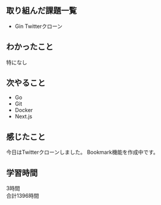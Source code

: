 ## 取り組んだ課題一覧
- Gin Twitterクローン

## わかったこと
特になし

## 次やること
- Go
- Git
- Docker
- Next.js

## 感じたこと
今日はTwitterクローンしました。
Bookmark機能を作成中です。

## 学習時間
3時間<br />
合計1396時間
